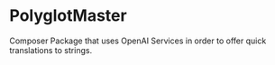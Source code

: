 # PolyglotMaster
Composer Package that uses OpenAI Services in order to offer quick translations to strings.
